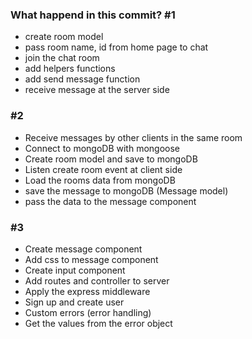 ### What happend in this commit? #1
- create room model
- pass room name, id from home page to chat
- join the chat room
- add helpers functions
- add send message function
- receive message at the server side


### #2 
- Receive messages by other clients in the same room
- Connect to mongoDB with mongoose
- Create room model and save to mongoDB
- Listen create room event at client side
- Load the rooms data from mongoDB
- save the message to mongoDB (Message model)
- pass the data to the message component


### #3
- Create message component
- Add css to message component
- Create input component
- Add routes and controller to server
- Apply the express middleware
- Sign up and create user
- Custom errors (error handling)
- Get the values from the error object